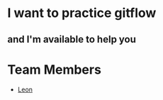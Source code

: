 # I want to practice gitflow

## and I'm available to help you

# Team Members

* [Leon](leonsfile.md)
